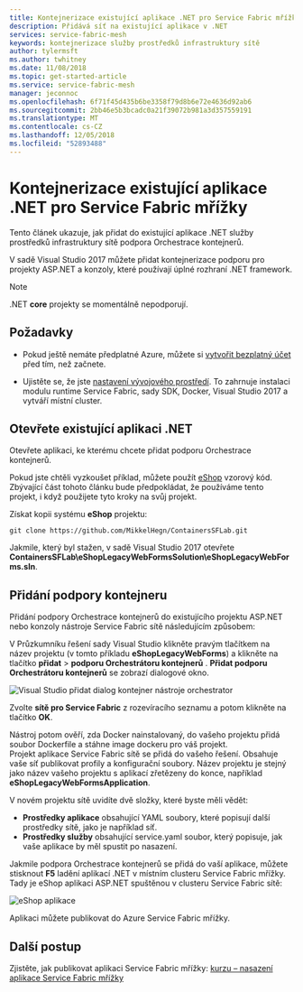 ```yaml
---
title: Kontejnerizace existující aplikace .NET pro Service Fabric mřížky | Dokumentace Microsoftu
description: Přidává síť na existující aplikace v .NET
services: service-fabric-mesh
keywords: kontejnerizace služby prostředků infrastruktury sítě
author: tylermsft
ms.author: twhitney
ms.date: 11/08/2018
ms.topic: get-started-article
ms.service: service-fabric-mesh
manager: jeconnoc
ms.openlocfilehash: 6f71f45d435b6be3358f79d8b6e72e4636d92ab6
ms.sourcegitcommit: 2bb46e5b3bcadc0a21f39072b981a3d357559191
ms.translationtype: MT
ms.contentlocale: cs-CZ
ms.lasthandoff: 12/05/2018
ms.locfileid: "52893488"
---
```

# <a name="containerize-an-existing-net-app-for-service-fabric-mesh"></a>Kontejnerizace existující aplikace .NET pro Service Fabric mřížky

Tento článek ukazuje, jak přidat do existující aplikace .NET služby prostředků infrastruktury sítě podpora Orchestrace kontejnerů.

V sadě Visual Studio 2017 můžete přidat kontejnerizace podporu pro projekty ASP.NET a konzoly, které používají úplné rozhraní .NET framework.

> [!NOTE]
> .NET **core** projekty se momentálně nepodporují.

## <a name="prerequisites"></a>Požadavky

* Pokud ještě nemáte předplatné Azure, můžete si [vytvořit bezplatný účet](https://azure.microsoft.com/free/?WT.mc_id=A261C142F) před tím, než začnete.

* Ujistěte se, že jste [nastavení vývojového prostředí](service-fabric-mesh-howto-setup-developer-environment-sdk.md). To zahrnuje instalaci modulu runtime Service Fabric, sady SDK, Docker, Visual Studio 2017 a vytváří místní cluster.

## <a name="open-an-existing-net-app"></a>Otevřete existující aplikaci .NET

Otevřete aplikaci, ke kterému chcete přidat podporu Orchestrace kontejnerů.

Pokud jste chtěli vyzkoušet příklad, můžete použít [eShop](https://github.com/MikkelHegn/ContainersSFLab) vzorový kód. Zbývající část tohoto článku bude předpokládat, že používáme tento projekt, i když použijete tyto kroky na svůj projekt.

Získat kopii systému **eShop** projektu:

```git
git clone https://github.com/MikkelHegn/ContainersSFLab.git
```

Jakmile, který byl stažen, v sadě Visual Studio 2017 otevřete **ContainersSFLab\eShopLegacyWebFormsSolution\eShopLegacyWebForms.sln**.

## <a name="add-container-support"></a>Přidání podpory kontejneru
 
Přidání podpory Orchestrace kontejnerů do existujícího projektu ASP.NET nebo konzoly nástroje Service Fabric sítě následujícím způsobem:

V Průzkumníku řešení sady Visual Studio klikněte pravým tlačítkem na název projektu (v tomto příkladu **eShopLegacyWebForms**) a klikněte na tlačítko **přidat** > **podporu Orchestrátoru kontejnerů** .
**Přidat podporu Orchestrátoru kontejnerů** se zobrazí dialogové okno.

![Visual Studio přidat dialog kontejner nástroje orchestrator](./media/service-fabric-mesh-howto-containerize-vs/add-container-orchestration-support.png)

Zvolte **sítě pro Service Fabric** z rozevíracího seznamu a potom klikněte na tlačítko **OK**.

Nástroj potom ověří, zda Docker nainstalovaný, do vašeho projektu přidá soubor Dockerfile a stáhne image dockeru pro váš projekt.  
Projekt aplikace Service Fabric sítě se přidá do vašeho řešení. Obsahuje vaše síť publikovat profily a konfigurační soubory. Název projektu je stejný jako název vašeho projektu s aplikací zřetězeny do konce, například **eShopLegacyWebFormsApplication**. 

V novém projektu sítě uvidíte dvě složky, které byste měli vědět:
- **Prostředky aplikace** obsahující YAML soubory, které popisují další prostředky sítě, jako je například síť.
- **Prostředky služby** obsahující service.yaml soubor, který popisuje, jak vaše aplikace by měl spustit po nasazení.

Jakmile podpora Orchestrace kontejnerů se přidá do vaší aplikace, můžete stisknout **F5** ladění aplikací .NET v místním clusteru Service Fabric mřížky. Tady je eShop aplikaci ASP.NET spuštěnou v clusteru Service Fabric sítě: 

![eShop aplikace](./media/service-fabric-mesh-howto-containerize-vs/eshop-running.png)

Aplikaci můžete publikovat do Azure Service Fabric mřížky.

## <a name="next-steps"></a>Další postup

Zjistěte, jak publikovat aplikaci Service Fabric mřížky: [kurzu – nasazení aplikace Service Fabric mřížky](service-fabric-mesh-tutorial-deploy-service-fabric-mesh-app.md)